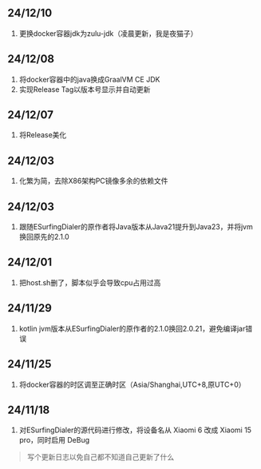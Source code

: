 ## 24/12/10

1. 更换docker容器jdk为zulu-jdk（凌晨更新，我是夜猫子）

## 24/12/08

1. 将docker容器中的java换成GraalVM CE JDK
2. 实现Release Tag以版本号显示并自动更新

## 24/12/07

1. 将Release美化

## 24/12/03

1. 化繁为简，去除X86架构PC镜像多余的依赖文件

## 24/12/03

1. 跟随ESurfingDialer的原作者将Java版本从Java21提升到Java23，并将jvm换回原先的2.1.0

## 24/12/01

1. 把host.sh删了，脚本似乎会导致cpu占用过高

## 24/11/29

1. kotlin jvm版本从ESurfingDialer的原作者的2.1.0换回2.0.21，避免编译jar错误

## 24/11/25

1. 将docker容器的时区调至正确时区（Asia/Shanghai,UTC+8,原UTC+0）

## 24/11/18

1. 对ESurfingDialer的源代码进行修改，将设备名从 Xiaomi 6 改成 Xiaomi 15 pro，同时启用 DeBug

>写个更新日志以免自己都不知道自己更新了什么
